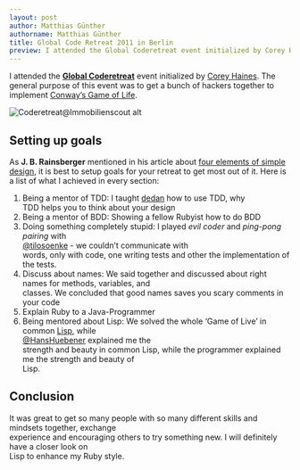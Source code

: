 ```yaml
---
layout: post
author: Matthias Günther
authorname: Matthias Günther
title: Global Code Retreat 2011 in Berlin
preview: I attended the Global Coderetreat event initialized by Corey Haines2. The general purpose of this event was to get a bunch of hackers together to implement Conway’s Game of Life.
---
```


I attended the [**Global Coderetreat**](http://coderetreat.org/ "coderetreat") event initialized by [Corey Haines](http://coreyhaines.com/ "Corey Haines"). The general purpose of this event was to get a bunch of hackers together to implement [Conway’s Game of Life](http://en.wikipedia.org/wiki/Conway%27s_Game_of_Life "Conway's Game of Life").

![](http://farm8.staticflickr.com/7029/6452198253_ca6e01b7f4.jpg "Coderetreat@Immobilienscout alt")


## Setting up goals

As **J. B. Rainsberger** mentioned in his article about [four elements of simple design](http://www.jbrains.ca/permalink/the-four-elements-of-simple-design "four elements of simple design"), it is best to setup goals for your retreat to get most out of it. Here is a list of what I achieved in every section:

1.  Being a mentor of TDD: I taught [dedan](https://github.com/dedan "dedan") how to use TDD, why  
    TDD helps you to think about your design
2.  Being a mentor of BDD: Showing a fellow Rubyist how to do BDD
3.  Doing something completely stupid: I played _evil coder_ and _ping-pong pairing_ with  
    [@tilosoenke](http://twitter.com/#%21/tilosoenke "@tilosoenke") - we couldn’t communicate with  
    words, only with code, one writing tests and other the implementation of the tests.
4.  Discuss about names: We said together and discussed about right names for methods, variables, and  
    classes. We concluded that good names saves you scary comments in your code
5.  Explain Ruby to a Java-Programmer
6.  Being mentored about Lisp: We solved the whole ‘Game of Live’ in common [Lisp](http://en.wikipedia.org/wiki/Lisp_%28programming_language%29 "Lisp"), while  
    [@HansHuebener](http://twitter.com/#%21/hanshuebner "@HansHuebener") explained me the  
    strength and beauty in common Lisp, while the programmer explained me the strength and beauty of  
    Lisp.

## Conclusion

It was great to get so many people with so many different skills and mindsets together, exchange  
experience and encouraging others to try something new. I will definitely have a closer look on  
Lisp to enhance my Ruby style.
